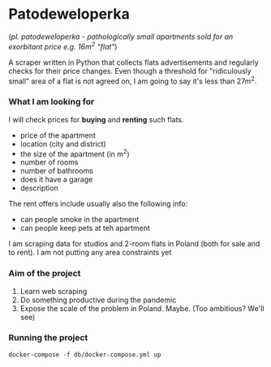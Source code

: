# Patodeweloperka

(_pl. patodeweloperka - pathologically small apartments sold for an exorbitant 
price e.g. 16m<sup>2</sup> "flat"_)  

A scraper written in Python that collects flats advertisements and regularly 
checks for their price changes. Even though a threshold for 
"ridiculously small" area of a flat is not agreed on, I am going to say it's
less than 27m<sup>2</sup>.

### What I am looking for

I will check prices for **buying** and **renting** such flats.

- price of the apartment
- location (city and district)
- the size of the apartment (in m<sup>2</sup>)
- number of rooms
- number of bathrooms
- does it have a garage
- description

The rent offers include usually also the following info:
- can people smoke in the apartment
- can people keep pets at teh apartment

I am scraping data for studios and 2-room flats in Poland (both for sale and 
to rent). I am not putting any area constraints yet

### Aim of the project
1. Learn web scraping
2. Do something productive during the pandemic
3. Expose the scale of the problem in Poland. Maybe. (Too ambitious? We'll see)


### Running the project
```
docker-compose -f db/docker-compose.yml up 
```
 
